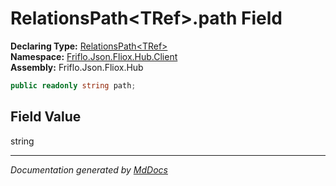﻿<!--  
  <auto-generated>   
    The contents of this file were generated by a tool.  
    Changes to this file may be list if the file is regenerated  
  </auto-generated>   
-->

# RelationsPath\<TRef\>.path Field

**Declaring Type:** [RelationsPath\<TRef\>](../index.md)  
**Namespace:** [Friflo.Json.Fliox.Hub.Client](../../index.md)  
**Assembly:** Friflo.Json.Fliox.Hub

```csharp
public readonly string path;
```

## Field Value

string

___

*Documentation generated by [MdDocs](https://github.com/ap0llo/mddocs)*
